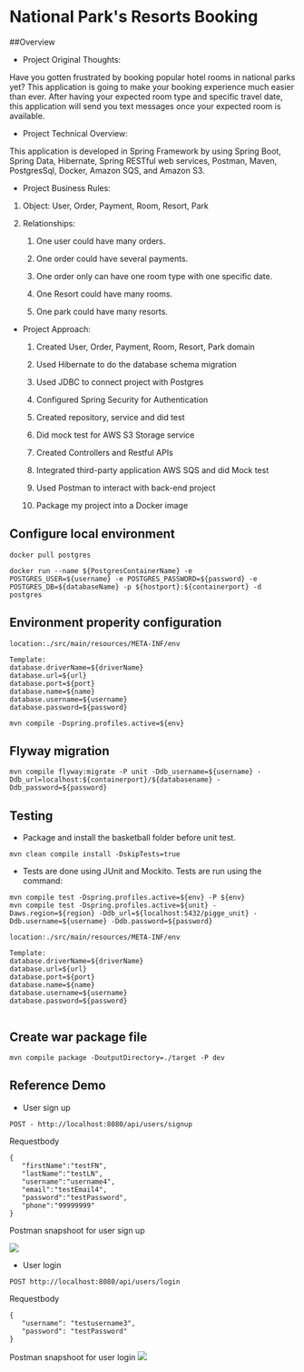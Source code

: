 
# National Park's Resorts Booking

##Overview

* Project Original Thoughts:


Have you gotten frustrated by booking popular hotel rooms in national parks yet? This application is going to make your booking experience much easier than ever.
After having your expected room type and specific travel date, this application will send you text messages once your expected room is available.


* Project Technical Overview:

This application is developed in Spring Framework by using Spring Boot, Spring Data, Hibernate, Spring RESTful web services, Postman, Maven, PostgresSql, Docker, Amazon SQS, and Amazon S3.


* Project Business Rules:

 1. Object: User, Order, Payment, Room, Resort, Park

 2. Relationships:
 
    1. One user could have many orders.
    
    1. One order could have several payments.
    
    1. One order only can have one room type with one specific date.
    
    1. One Resort could have many rooms.
    
    1. One park could have many resorts.
    
* Project Approach:

    1. Created User, Order, Payment, Room, Resort, Park domain

    1. Used Hibernate to do the database schema migration

    1. Used JDBC to connect project with Postgres

    1. Configured Spring Security for Authentication

    1. Created repository, service and did test

    1. Did mock test for AWS S3 Storage service

    1. Created Controllers and Restful APIs

    1. Integrated third-party application AWS SQS and did Mock test

    1. Used Postman to interact with back-end project

    1. Package my project into a Docker image

## Configure local environment

```
docker pull postgres

docker run --name ${PostgresContainerName} -e POSTGRES_USER=${username} -e POSTGRES_PASSWORD=${password} -e POSTGRES_DB=${databaseName} -p ${hostport}:${containerport} -d postgres
```
## Environment properity configuration

```
location:./src/main/resources/META-INF/env
   
Template:
database.driverName=${driverName}
database.url=${url}
database.port=${port}
database.name=${name}
database.username=${username}
database.password=${password}
   
mvn compile -Dspring.profiles.active=${env}
```

## Flyway migration

```$xslt
mvn compile flyway:migrate -P unit -Ddb_username=${username} -Ddb_url=localhost:${containerport}/${databasename} -Ddb_password=${password} 
```

## Testing
* Package and install the basketball folder before unit test.

```mvn clean compile install -DskipTests=true```
* Tests are done using JUnit and Mockito. Tests are run using the command:
```$xslt
mvn compile test -Dspring.profiles.active=${env} -P ${env}
mvn compile test -Dspring.profiles.active=${unit} -Daws.region=${region} -Ddb_url=${localhost:5432/pigge_unit} -Ddb.username=${username} -Ddb.password=${password} 
```
```$xslt
location:./src/main/resources/META-INF/env

Template:
database.driverName=${driverName}
database.url=${url}
database.port=${port}
database.name=${name}
database.username=${username}
database.password=${password}


```

## Create war package file
```$xslt
mvn compile package -DoutputDirectory=./target -P dev
```
## Reference Demo
* User sign up
```$xslt
POST - http://localhost:8080/api/users/signup
```
 Requestbody
 ```$xslt
{
	"firstName":"testFN",
	"lastName":"testLN",
	"username":"username4",
	"email":"testEmail4",
	"password":"testPassword",
	"phone":"99999999"
}
```
Postman snapshoot for user sign up

![](https://github.com/di1025/NationalResortBooking/blob/master/READMESnapshoot/signUp.png?raw=true)

* User login

```$xslt
POST http://localhost:8080/api/users/login
```
 Requestbody
 ```$xslt
{ 
	"username": "testusername3",
	"password": "testPassword"
}
```
Postman snapshoot for user login
![](https://github.com/di1025/NationalResortBooking/blob/master/READMESnapshoot/user%20login%20.png?raw=true)